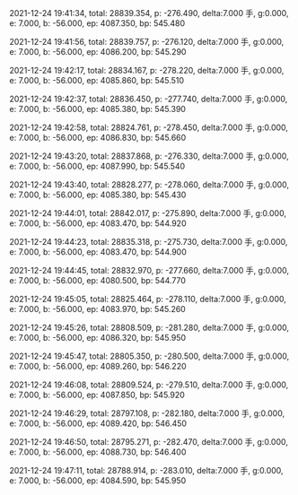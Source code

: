 2021-12-24 19:41:34, total: 28839.354, p: -276.490, delta:7.000 手, g:0.000, e: 7.000, b: -56.000, ep: 4087.350, bp: 545.480

2021-12-24 19:41:56, total: 28839.757, p: -276.120, delta:7.000 手, g:0.000, e: 7.000, b: -56.000, ep: 4086.200, bp: 545.290

2021-12-24 19:42:17, total: 28834.167, p: -278.220, delta:7.000 手, g:0.000, e: 7.000, b: -56.000, ep: 4085.860, bp: 545.510

2021-12-24 19:42:37, total: 28836.450, p: -277.740, delta:7.000 手, g:0.000, e: 7.000, b: -56.000, ep: 4085.380, bp: 545.390

2021-12-24 19:42:58, total: 28824.761, p: -278.450, delta:7.000 手, g:0.000, e: 7.000, b: -56.000, ep: 4086.830, bp: 545.660

2021-12-24 19:43:20, total: 28837.868, p: -276.330, delta:7.000 手, g:0.000, e: 7.000, b: -56.000, ep: 4087.990, bp: 545.540

2021-12-24 19:43:40, total: 28828.277, p: -278.060, delta:7.000 手, g:0.000, e: 7.000, b: -56.000, ep: 4085.380, bp: 545.430

2021-12-24 19:44:01, total: 28842.017, p: -275.890, delta:7.000 手, g:0.000, e: 7.000, b: -56.000, ep: 4083.470, bp: 544.920

2021-12-24 19:44:23, total: 28835.318, p: -275.730, delta:7.000 手, g:0.000, e: 7.000, b: -56.000, ep: 4083.470, bp: 544.900

2021-12-24 19:44:45, total: 28832.970, p: -277.660, delta:7.000 手, g:0.000, e: 7.000, b: -56.000, ep: 4080.500, bp: 544.770

2021-12-24 19:45:05, total: 28825.464, p: -278.110, delta:7.000 手, g:0.000, e: 7.000, b: -56.000, ep: 4083.970, bp: 545.260

2021-12-24 19:45:26, total: 28808.509, p: -281.280, delta:7.000 手, g:0.000, e: 7.000, b: -56.000, ep: 4086.320, bp: 545.950

2021-12-24 19:45:47, total: 28805.350, p: -280.500, delta:7.000 手, g:0.000, e: 7.000, b: -56.000, ep: 4089.260, bp: 546.220

2021-12-24 19:46:08, total: 28809.524, p: -279.510, delta:7.000 手, g:0.000, e: 7.000, b: -56.000, ep: 4087.850, bp: 545.920

2021-12-24 19:46:29, total: 28797.108, p: -282.180, delta:7.000 手, g:0.000, e: 7.000, b: -56.000, ep: 4089.420, bp: 546.450

2021-12-24 19:46:50, total: 28795.271, p: -282.470, delta:7.000 手, g:0.000, e: 7.000, b: -56.000, ep: 4088.730, bp: 546.400

2021-12-24 19:47:11, total: 28788.914, p: -283.010, delta:7.000 手, g:0.000, e: 7.000, b: -56.000, ep: 4084.590, bp: 545.950
